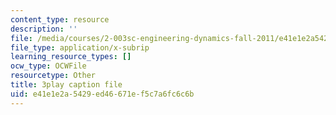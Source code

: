 ```yaml
---
content_type: resource
description: ''
file: /media/courses/2-003sc-engineering-dynamics-fall-2011/e41e1e2a5429ed46671ef5c7a6fc6c6b_GUvoVvXwoOQ.srt
file_type: application/x-subrip
learning_resource_types: []
ocw_type: OCWFile
resourcetype: Other
title: 3play caption file
uid: e41e1e2a-5429-ed46-671e-f5c7a6fc6c6b
---
```

